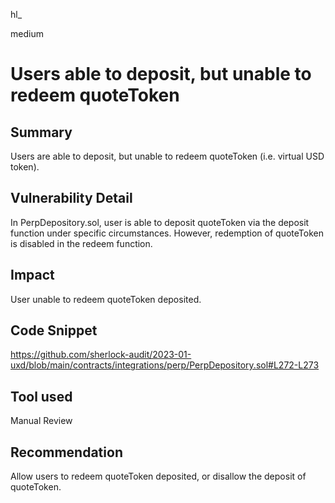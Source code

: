 hl_

medium

# Users able to deposit, but unable to redeem quoteToken

## Summary
Users are able to deposit, but unable to redeem quoteToken (i.e. virtual USD token).

## Vulnerability Detail
In PerpDepository.sol, user is able to deposit quoteToken via the deposit function under specific circumstances. However, redemption of quoteToken is disabled in the redeem function. 

## Impact
User unable to redeem quoteToken deposited. 

## Code Snippet
https://github.com/sherlock-audit/2023-01-uxd/blob/main/contracts/integrations/perp/PerpDepository.sol#L272-L273

## Tool used
Manual Review

## Recommendation
Allow users to redeem quoteToken deposited, or disallow the deposit of quoteToken. 